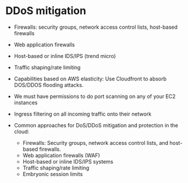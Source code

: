 # DDoS mitigation

- Firewalls: security groups, network access control lists, host-based firewalls
- Web application firewalls
- Host-based or inline IDS/IPS (trend micro)
- Traffic shaping/rate limiting
- Capabilities based on AWS elasticity: Use Cloudfront to absorb DOS/DDOS flooding attacks.
- We must have permissions to do port scanning on any of your EC2 instances
- Ingress filtering on all incoming traffic onto their network

- Common approaches for DoS/DDoS mitigation and protection in the cloud:
  - Firewalls: Security groups, network access control lists, and host-based firewalls.
  - Web application firewalls (WAF)
  - Host-based or inline IDS/IPS systems
  - Traffic shaping/rate limiting
  - Embryonic session limits